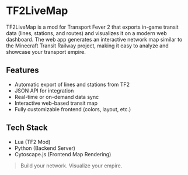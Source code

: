 # TF2LiveMap

TF2LiveMap is a mod for Transport Fever 2 that exports in-game transit data (lines, stations, and routes) and visualizes it on a modern web dashboard. The web app generates an interactive network map similar to the Minecraft Transit Railway project, making it easy to analyze and showcase your transport empire.

## Features
- Automatic export of lines and stations from TF2
- JSON API for integration
- Real-time or on-demand data sync
- Interactive web-based transit map
- Fully customizable frontend (colors, layout, etc.)

## Tech Stack
- Lua (TF2 Mod)
- Python (Backend Server)
- Cytoscape.js (Frontend Map Rendering)

> Build your network. Visualize your empire.
